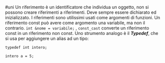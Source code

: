 #uni 
Un riferimento è un identificatore che individua un oggetto, non si possono creare riferimenti a riferimenti. Deve sempre essere dichiarato ed inizializzato.  I riferimenti sono utilissimi usati come argomenti di funzioni. Un riferimento const può avere come argomento una variabile, ma non il contrario. `int &nome = variabile;` , `const_cast` converte un riferimento const in un riferimento non const.
Uno strumento analogo è il ___Typedef___, che si usa per aggiungere un alias ad un tipo:
```
typedef int intero;

intero a = 5;
```
